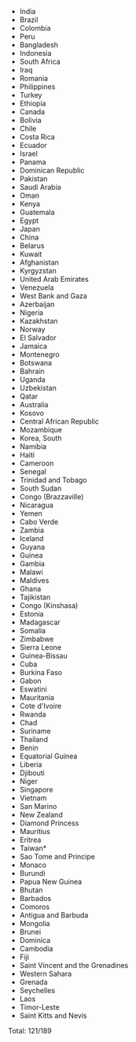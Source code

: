 * India
* Brazil
* Colombia
* Peru
* Bangladesh
* Indonesia
* South Africa
* Iraq
* Romania
* Philippines
* Turkey
* Ethiopia
* Canada
* Bolivia
* Chile
* Costa Rica
* Ecuador
* Israel
* Panama
* Dominican Republic
* Pakistan
* Saudi Arabia
* Oman
* Kenya
* Guatemala
* Egypt
* Japan
* China
* Belarus
* Kuwait
* Afghanistan
* Kyrgyzstan
* United Arab Emirates
* Venezuela
* West Bank and Gaza
* Azerbaijan
* Nigeria
* Kazakhstan
* Norway
* El Salvador
* Jamaica
* Montenegro
* Botswana
* Bahrain
* Uganda
* Uzbekistan
* Qatar
* Australia
* Kosovo
* Central African Republic
* Mozambique
* Korea, South
* Namibia
* Haiti
* Cameroon
* Senegal
* Trinidad and Tobago
* South Sudan
* Congo (Brazzaville)
* Nicaragua
* Yemen
* Cabo Verde
* Zambia
* Iceland
* Guyana
* Guinea
* Gambia
* Malawi
* Maldives
* Ghana
* Tajikistan
* Congo (Kinshasa)
* Estonia
* Madagascar
* Somalia
* Zimbabwe
* Sierra Leone
* Guinea-Bissau
* Cuba
* Burkina Faso
* Gabon
* Eswatini
* Mauritania
* Cote d'Ivoire
* Rwanda
* Chad
* Suriname
* Thailand
* Benin
* Equatorial Guinea
* Liberia
* Djibouti
* Niger
* Singapore
* Vietnam
* San Marino
* New Zealand
* Diamond Princess
* Mauritius
* Eritrea
* Taiwan*
* Sao Tome and Principe
* Monaco
* Burundi
* Papua New Guinea
* Bhutan
* Barbados
* Comoros
* Antigua and Barbuda
* Mongolia
* Brunei
* Dominica
* Cambodia
* Fiji
* Saint Vincent and the Grenadines
* Western Sahara
* Grenada
* Seychelles
* Laos
* Timor-Leste
* Saint Kitts and Nevis

Total: 121/189